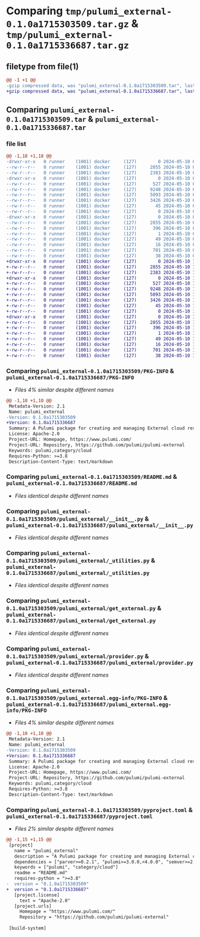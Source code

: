 # Comparing `tmp/pulumi_external-0.1.0a1715303509.tar.gz` & `tmp/pulumi_external-0.1.0a1715336687.tar.gz`

## filetype from file(1)

```diff
@@ -1 +1 @@
-gzip compressed data, was "pulumi_external-0.1.0a1715303509.tar", last modified: Fri May 10 01:26:17 2024, max compression
+gzip compressed data, was "pulumi_external-0.1.0a1715336687.tar", last modified: Fri May 10 10:27:31 2024, max compression
```

## Comparing `pulumi_external-0.1.0a1715303509.tar` & `pulumi_external-0.1.0a1715336687.tar`

### file list

```diff
@@ -1,18 +1,18 @@
-drwxr-xr-x   0 runner    (1001) docker     (127)        0 2024-05-10 01:26:17.680551 pulumi_external-0.1.0a1715303509/
--rw-r--r--   0 runner    (1001) docker     (127)     2855 2024-05-10 01:26:17.680551 pulumi_external-0.1.0a1715303509/PKG-INFO
--rw-r--r--   0 runner    (1001) docker     (127)     2383 2024-05-10 01:26:10.000000 pulumi_external-0.1.0a1715303509/README.md
-drwxr-xr-x   0 runner    (1001) docker     (127)        0 2024-05-10 01:26:17.680551 pulumi_external-0.1.0a1715303509/pulumi_external/
--rw-r--r--   0 runner    (1001) docker     (127)      527 2024-05-10 01:26:10.000000 pulumi_external-0.1.0a1715303509/pulumi_external/__init__.py
--rw-r--r--   0 runner    (1001) docker     (127)     9248 2024-05-10 01:26:10.000000 pulumi_external-0.1.0a1715303509/pulumi_external/_utilities.py
--rw-r--r--   0 runner    (1001) docker     (127)     5093 2024-05-10 01:26:10.000000 pulumi_external-0.1.0a1715303509/pulumi_external/get_external.py
--rw-r--r--   0 runner    (1001) docker     (127)     3426 2024-05-10 01:26:10.000000 pulumi_external-0.1.0a1715303509/pulumi_external/provider.py
--rw-r--r--   0 runner    (1001) docker     (127)       45 2024-05-10 01:26:10.000000 pulumi_external-0.1.0a1715303509/pulumi_external/pulumi-plugin.json
--rw-r--r--   0 runner    (1001) docker     (127)        0 2024-05-10 01:26:10.000000 pulumi_external-0.1.0a1715303509/pulumi_external/py.typed
-drwxr-xr-x   0 runner    (1001) docker     (127)        0 2024-05-10 01:26:17.680551 pulumi_external-0.1.0a1715303509/pulumi_external.egg-info/
--rw-r--r--   0 runner    (1001) docker     (127)     2855 2024-05-10 01:26:17.000000 pulumi_external-0.1.0a1715303509/pulumi_external.egg-info/PKG-INFO
--rw-r--r--   0 runner    (1001) docker     (127)      396 2024-05-10 01:26:17.000000 pulumi_external-0.1.0a1715303509/pulumi_external.egg-info/SOURCES.txt
--rw-r--r--   0 runner    (1001) docker     (127)        1 2024-05-10 01:26:17.000000 pulumi_external-0.1.0a1715303509/pulumi_external.egg-info/dependency_links.txt
--rw-r--r--   0 runner    (1001) docker     (127)       49 2024-05-10 01:26:17.000000 pulumi_external-0.1.0a1715303509/pulumi_external.egg-info/requires.txt
--rw-r--r--   0 runner    (1001) docker     (127)       16 2024-05-10 01:26:17.000000 pulumi_external-0.1.0a1715303509/pulumi_external.egg-info/top_level.txt
--rw-r--r--   0 runner    (1001) docker     (127)      701 2024-05-10 01:26:10.000000 pulumi_external-0.1.0a1715303509/pyproject.toml
--rw-r--r--   0 runner    (1001) docker     (127)       38 2024-05-10 01:26:17.680551 pulumi_external-0.1.0a1715303509/setup.cfg
+drwxr-xr-x   0 runner    (1001) docker     (127)        0 2024-05-10 10:27:31.716563 pulumi_external-0.1.0a1715336687/
+-rw-r--r--   0 runner    (1001) docker     (127)     2855 2024-05-10 10:27:31.712563 pulumi_external-0.1.0a1715336687/PKG-INFO
+-rw-r--r--   0 runner    (1001) docker     (127)     2383 2024-05-10 10:27:24.000000 pulumi_external-0.1.0a1715336687/README.md
+drwxr-xr-x   0 runner    (1001) docker     (127)        0 2024-05-10 10:27:31.712563 pulumi_external-0.1.0a1715336687/pulumi_external/
+-rw-r--r--   0 runner    (1001) docker     (127)      527 2024-05-10 10:27:24.000000 pulumi_external-0.1.0a1715336687/pulumi_external/__init__.py
+-rw-r--r--   0 runner    (1001) docker     (127)     9248 2024-05-10 10:27:24.000000 pulumi_external-0.1.0a1715336687/pulumi_external/_utilities.py
+-rw-r--r--   0 runner    (1001) docker     (127)     5093 2024-05-10 10:27:24.000000 pulumi_external-0.1.0a1715336687/pulumi_external/get_external.py
+-rw-r--r--   0 runner    (1001) docker     (127)     3426 2024-05-10 10:27:24.000000 pulumi_external-0.1.0a1715336687/pulumi_external/provider.py
+-rw-r--r--   0 runner    (1001) docker     (127)       45 2024-05-10 10:27:24.000000 pulumi_external-0.1.0a1715336687/pulumi_external/pulumi-plugin.json
+-rw-r--r--   0 runner    (1001) docker     (127)        0 2024-05-10 10:27:24.000000 pulumi_external-0.1.0a1715336687/pulumi_external/py.typed
+drwxr-xr-x   0 runner    (1001) docker     (127)        0 2024-05-10 10:27:31.712563 pulumi_external-0.1.0a1715336687/pulumi_external.egg-info/
+-rw-r--r--   0 runner    (1001) docker     (127)     2855 2024-05-10 10:27:31.000000 pulumi_external-0.1.0a1715336687/pulumi_external.egg-info/PKG-INFO
+-rw-r--r--   0 runner    (1001) docker     (127)      396 2024-05-10 10:27:31.000000 pulumi_external-0.1.0a1715336687/pulumi_external.egg-info/SOURCES.txt
+-rw-r--r--   0 runner    (1001) docker     (127)        1 2024-05-10 10:27:31.000000 pulumi_external-0.1.0a1715336687/pulumi_external.egg-info/dependency_links.txt
+-rw-r--r--   0 runner    (1001) docker     (127)       49 2024-05-10 10:27:31.000000 pulumi_external-0.1.0a1715336687/pulumi_external.egg-info/requires.txt
+-rw-r--r--   0 runner    (1001) docker     (127)       16 2024-05-10 10:27:31.000000 pulumi_external-0.1.0a1715336687/pulumi_external.egg-info/top_level.txt
+-rw-r--r--   0 runner    (1001) docker     (127)      701 2024-05-10 10:27:24.000000 pulumi_external-0.1.0a1715336687/pyproject.toml
+-rw-r--r--   0 runner    (1001) docker     (127)       38 2024-05-10 10:27:31.716563 pulumi_external-0.1.0a1715336687/setup.cfg
```

### Comparing `pulumi_external-0.1.0a1715303509/PKG-INFO` & `pulumi_external-0.1.0a1715336687/PKG-INFO`

 * *Files 4% similar despite different names*

```diff
@@ -1,10 +1,10 @@
 Metadata-Version: 2.1
 Name: pulumi_external
-Version: 0.1.0a1715303509
+Version: 0.1.0a1715336687
 Summary: A Pulumi package for creating and managing External cloud resources.
 License: Apache-2.0
 Project-URL: Homepage, https://www.pulumi.com/
 Project-URL: Repository, https://github.com/pulumi/pulumi-external
 Keywords: pulumi,category/cloud
 Requires-Python: >=3.8
 Description-Content-Type: text/markdown
```

### Comparing `pulumi_external-0.1.0a1715303509/README.md` & `pulumi_external-0.1.0a1715336687/README.md`

 * *Files identical despite different names*

### Comparing `pulumi_external-0.1.0a1715303509/pulumi_external/__init__.py` & `pulumi_external-0.1.0a1715336687/pulumi_external/__init__.py`

 * *Files identical despite different names*

### Comparing `pulumi_external-0.1.0a1715303509/pulumi_external/_utilities.py` & `pulumi_external-0.1.0a1715336687/pulumi_external/_utilities.py`

 * *Files identical despite different names*

### Comparing `pulumi_external-0.1.0a1715303509/pulumi_external/get_external.py` & `pulumi_external-0.1.0a1715336687/pulumi_external/get_external.py`

 * *Files identical despite different names*

### Comparing `pulumi_external-0.1.0a1715303509/pulumi_external/provider.py` & `pulumi_external-0.1.0a1715336687/pulumi_external/provider.py`

 * *Files identical despite different names*

### Comparing `pulumi_external-0.1.0a1715303509/pulumi_external.egg-info/PKG-INFO` & `pulumi_external-0.1.0a1715336687/pulumi_external.egg-info/PKG-INFO`

 * *Files 4% similar despite different names*

```diff
@@ -1,10 +1,10 @@
 Metadata-Version: 2.1
 Name: pulumi_external
-Version: 0.1.0a1715303509
+Version: 0.1.0a1715336687
 Summary: A Pulumi package for creating and managing External cloud resources.
 License: Apache-2.0
 Project-URL: Homepage, https://www.pulumi.com/
 Project-URL: Repository, https://github.com/pulumi/pulumi-external
 Keywords: pulumi,category/cloud
 Requires-Python: >=3.8
 Description-Content-Type: text/markdown
```

### Comparing `pulumi_external-0.1.0a1715303509/pyproject.toml` & `pulumi_external-0.1.0a1715336687/pyproject.toml`

 * *Files 2% similar despite different names*

```diff
@@ -1,15 +1,15 @@
 [project]
   name = "pulumi_external"
   description = "A Pulumi package for creating and managing External cloud resources."
   dependencies = ["parver>=0.2.1", "pulumi>=3.0.0,<4.0.0", "semver>=2.8.1"]
   keywords = ["pulumi", "category/cloud"]
   readme = "README.md"
   requires-python = ">=3.8"
-  version = "0.1.0a1715303509"
+  version = "0.1.0a1715336687"
   [project.license]
     text = "Apache-2.0"
   [project.urls]
     Homepage = "https://www.pulumi.com/"
     Repository = "https://github.com/pulumi/pulumi-external"
 
 [build-system]
```

